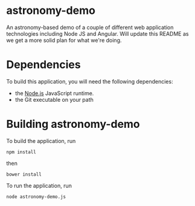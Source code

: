 astronomy-demo
==============
An astronomy-based demo of a couple of different web application technologies including Node JS and Angular.
Will update this README as we get a more solid plan for what we're doing.

Dependencies
============
To build this application, you will need the following dependencies:

* the [Node.js](http://www.nodejs.org/) JavaScript runtime.
* the Git executable on your path

Building astronomy-demo
=======================
To build the application, run

```npm install```

then

```bower install```

To run the application, run

```node astronomy-demo.js```